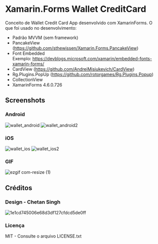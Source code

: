 # Xamarin.Forms Wallet CreditCard
Conceito de Wallet Credit Card App desenvolvido com XamarinForms.
O que foi usado no desenvolvimento:
- Padrão MVVM (sem framework)
- PancakeView (https://github.com/sthewissen/Xamarin.Forms.PancakeView)
- Font Embedded <br/> Exemplo: https://devblogs.microsoft.com/xamarin/embedded-fonts-xamarin-forms/
- CardView (https://github.com/AndreiMisiukevich/CardView)
- Rg.Plugins.PopUp (https://github.com/rotorgames/Rg.Plugins.Popup)
- CollectionView
- XamarinForms 4.6.0.726

## Screenshots
### Android
![wallet_android](https://user-images.githubusercontent.com/11803107/80869536-8ba40300-8c77-11ea-975f-1f90b0973430.jpg)
![wallet_android2](https://user-images.githubusercontent.com/11803107/80869544-9494d480-8c77-11ea-93f6-4a1f4449ee8c.jpg)

### iOS
![wallet_ios](https://user-images.githubusercontent.com/11803107/80869565-9eb6d300-8c77-11ea-9ff8-6894ba0dd743.JPG)
![wallet_ios2](https://user-images.githubusercontent.com/11803107/80869572-a8403b00-8c77-11ea-88ab-cdc322b4f738.JPG)

### GIF
![ezgif com-resize (1)](https://user-images.githubusercontent.com/11803107/80870446-daa06700-8c7c-11ea-8d7a-2487b95b01a7.gif)

## Créditos
### Design - Chetan Singh <br/>
![1e1cd745006e68d3df127cfdcd5de0ff](https://user-images.githubusercontent.com/11803107/80869679-31577200-8c78-11ea-8fe0-a313cf310351.png)

### Licença
MIT - Consulte o arquivo LICENSE.txt
